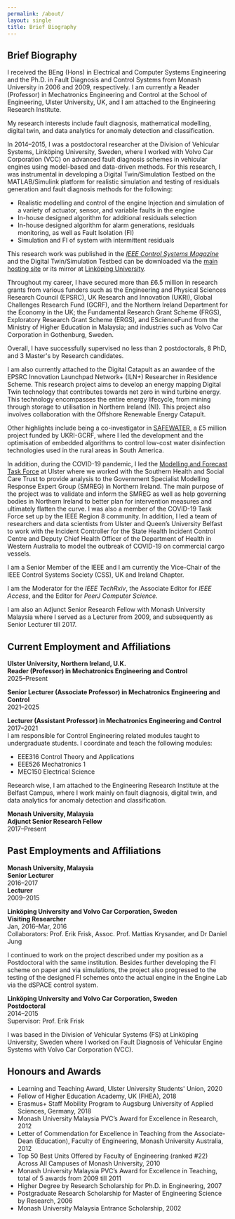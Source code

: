 ```yaml
---
permalink: /about/
layout: single
title: Brief Biography
---
```


## Brief Biography ##
I received the BEng (Hons) in Electrical and Computer Systems Engineering and the Ph.D. in Fault Diagnosis and Control Systems from Monash University in 2006 and 2009, respectively. I am currently a Reader (Professor) in Mechatronics Engineering and Control at the School of Engineering, Ulster University, UK, and I am attached to the Engineering Research Institute.

My research interests include fault diagnosis, mathematical modelling, digital twin, and data analytics for anomaly detection and classification.

In 2014–2015, I was a postdoctoral researcher at the Division of Vehicular Systems, Linköping University, Sweden, where I worked with Volvo Car Corporation (VCC) on advanced fault diagnosis schemes in vehicular engines using model-based and data-driven methods. For this research, I was instrumental in developing a Digital Twin/Simulation Testbed on the MATLAB/Simulink platform for realistic simulation and testing of residuals generation and fault diagnosis methods for the following:
* Realistic modelling and control of the engine Injection and simulation of a variety of actuator, sensor, and variable faults in the engine
* In-house designed algorithm for additional residuals selection
* In-house designed algorithm for alarm generations, residuals monitoring, as well as Fault Isolation (FI)
* Simulation and FI of system with intermittent residuals

This research work was published in the [*IEEE Control Systems Magazine*](https://ieeexplore.ieee.org/document/9036118) and the Digital Twin/Simulation Testbed can be downloaded via the [main hosting site](https://www.markusng.com/TCSI/) or its mirror at [Linköping University](https://www.fs.isy.liu.se/en/Software/TCSI_Testbed/).

Throughout my career, I have secured more than £6.5 million in research grants from various funders such as the Engineering and Physical Sciences Research Council (EPSRC), UK Research and Innovation (UKRI), Global Challenges Research Fund (GCRF), and the Northern Ireland Department for the Economy in the UK; the Fundamental Research Grant Scheme (FRGS), Exploratory Research Grant Scheme (ERGS), and EScienceFund from the Ministry of Higher Education in Malaysia; and industries such as Volvo Car Corporation in Gothenburg, Sweden.

Overall, I have successfully supervised no less than 2 postdoctorals, 8 PhD, and 3 Master's by Research candidates.

I am also currently attached to the Digital Catapult as an awardee of the EPSRC Innovation Launchpad Network+ (ILN+) Researcher in Residence Scheme. This research project aims to develop an energy mapping Digital Twin technology that contributes towards net zero in wind turbine energy. This technology encompasses the entire energy lifecycle, from mining through storage to utilisation in Northern Ireland (NI). This project also involves collaboration with the Offshore Renewable Energy Catapult.

Other highlights include being a co-investigator in [SAFEWATER](https://www.safewater-research.com/), a £5 million project funded by UKRI-GCRF, where I led the development and the optimisation of embedded algorithms to control low-cost water disinfection technologies used in the rural areas in South America.

In addition, during the COVID-19 pandemic, I led the [Modelling and Forecast Task Force](https://www.ulster.ac.uk/research/covid-19/innovation/modelling-the-transmission-dynamics-of-covid-19) at Ulster where we worked with the Southern Health and Social Care Trust to provide analysis to the Government Specialist Modelling Response Expert Group (SMREG) in Northern Ireland. The main purpose of the project was to validate and inform the SMREG as well as help governing bodies in Northern Ireland to better plan for intervention measures and ultimately flatten the curve. I was also a member of the COVID-19 Task Force set up by the IEEE Region 8 community. In addition, I led a team of researchers and data scientists from Ulster and Queen’s University Belfast to work with the Incident Controller for the State Health Incident Control Centre and Deputy Chief Health Officer of the Department of Health in Western Australia to model the outbreak of COVID-19 on commercial cargo vessels.

I am a Senior Member of the IEEE and I am currently the Vice-Chair of the IEEE Control Systems Society (CSS), UK and Ireland Chapter.

I am the Moderator for the *IEEE TechRxiv*, the Associate Editor for *IEEE Access*, and the Editor for *PeerJ Computer Science*.

I am also an Adjunct Senior Research Fellow with Monash University Malaysia where I served as a Lecturer from 2009, and subsequently as Senior Lecturer till 2017.


<!-- 
## Education ##
**Monash University, Malaysia**
* Ph.D. Candidate, Control Engineering and Fault Diagnosis, 2009  
Thesis: “Advancements In Robust Fault Reconstruction Using Sliding Mode Observers” 
* B.Eng (Hons), Electrical and Computer Systems Engineering, 2006 /*
-->

## Current Employment and Affiliations ##
**Ulster University, Northern Ireland, U.K.**  
**Reader (Professor) in Mechatronics Engineering and Control**  
2025–Present

**Senior Lecturer (Associate Professor) in Mechatronics Engineering and Control**  
2021–2025

**Lecturer (Assistant Professor) in Mechatronics Engineering and Control**  
2017–2021  
I am responsible for Control Engineering related modules taught to undergraduate students. I coordinate and teach the following modules:
* EEE316 Control Theory and Applications
* EEE526 Mechatronics 1
* MEC150 Electrical Science

Research wise, I am attached to the Engineering Research Institute at the Belfast Campus, where I work mainly on fault diagnosis, digital twin, and data analytics for anomaly detection and classification.     

**Monash University, Malaysia**  
**Adjunct Senior Research Fellow**  
2017–Present


## Past Employments and Affiliations ##
**Monash University, Malaysia**  
**Senior Lecturer**  
2016–2017  
**Lecturer**  
2009–2015

<!--
I was responsible as the coordinator of a few units related to Control Engineering for various disciplines offered at the campus. I developed a new unit, ECE3062 Electronic Systems and Control, which is offered at both Monash University Malaysia and Australia campuses. I was an active researcher especially in the area of Fault Diagnosis with quality publications in international peer-reviewed journal articles, including the prestigious Automatica. I also conducted trainings and am involved in a few consulting projects with the industry. I have taught the following units: 
* ECE2061 Analogue Circuits, 2016 – 2017 
* ECE2031 Circuits and Control, 2015
* ECE3062 Electronic Systems & Control (a unit I developed for Monash), 2011 – 2013
* ENG1030 Electrical Systems, 2011 – 2013
* ECE2021 Electromagnetism, 2010 – 2012, 2015 – 2016
* MEC3457 Systems and Control, 2010 – 2011
* ECE3031 Control Systems, 2010
* ENG1020 Engineering Structures, 2009
* ENG1060 Computing for Engineers, 2006 – 2009
-->

**Linköping University and Volvo Car Corporation, Sweden**  
**Visiting Researcher**  
Jan, 2016–Mar, 2016  
Collaborators: Prof. Erik Frisk, Assoc. Prof. Mattias Krysander, and Dr Daniel Jung

I continued to work on the project described under my position as a Postdoctoral with the same institution. Besides further developing the FI scheme on paper and via simulations, the project also progressed to the testing of the designed FI schemes onto the actual engine in the Engine Lab via the dSPACE control system. 

**Linköping University and Volvo Car Corporation, Sweden**  
**Postdoctoral**  
2014–2015  
Supervisor: Prof. Erik Frisk 

I was based in the Division of Vehicular Systems (FS) at Linköping University, Sweden where I worked on Fault Diagnosis of Vehicular Engine Systems with Volvo Car Corporation (VCC). 

<!--
I also developed the GUI-based Simulation Environment (Digital Twin) on Matlab and Simulink to be used by VCC for the following: 
* Realistic modelling and control of the engine 
* Injection and simulation of a variety of actuator, sensor and variable faults in the engine 
* In-house designed algorithm for additional residuals selection 
* In-house designed algorithms for alarm generations, residuals monitoring as well as Fault Isolation (FI) 
* Simulation and FI of system with intermittent residuals 
-->


## Honours and Awards ##
* Learning and Teaching Award, Ulster University Students' Union, 2020
* Fellow of Higher Education Academy, UK (FHEA), 2018
* Erasmus+ Staff Mobility Program to Augsburg University of Applied Sciences, Germany, 2018
* Monash University Malaysia PVC’s Award for Excellence in Research, 2012 
* Letter of Commendation for Excellence in Teaching from the Associate-Dean (Education), Faculty of Engineering, Monash University Australia, 2012 
* Top 50 Best Units Offered by Faculty of Engineering (ranked #22) Across All Campuses of Monash University, 2010 
* Monash University Malaysia PVC’s Award for Excellence in Teaching, total of 5 awards from 2009 till 2011
* Higher Degree by Research Scholarship for Ph.D. in Engineering, 2007
* Postgraduate Research Scholarship for Master of Engineering Science by Research, 2006 
* Monash University Malaysia Entrance Scholarship, 2002

